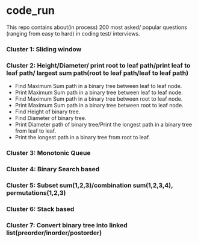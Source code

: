 # code_run
This repo contains about(in process)  200 most asked/ popular questions (ranging from easy to hard) in coding test/ interviews.

### __Cluster 1: Sliding window__

### __Cluster 2: Height/Diameter/ print root to leaf path/print leaf to leaf path/ largest sum path(root to leaf path/leaf to leaf path)__
- Find Maximum Sum path in a binary tree between leaf to leaf node.
- Print Maximum Sum path in a binary tree between leaf to leaf node.
- Find Maximum Sum path in a binary tree between root to leaf node.
- Print Maximum Sum path in a binary tree between root to leaf node.
- Find Height of binary tree.
- Find Diameter of binary tree.
- Print Diameter path of binary tree/Print the longest path in a binary tree from leaf to leaf.
- Print the longest path in a binary tree from root to leaf.

 
### __Cluster 3: Monotonic Queue__

### __Cluster 4: Binary Search based__

### __Cluster 5: Subset sum(1,2,3)/combination sum(1,2,3,4), permutations(1,2,3)__

### __Cluster 6: Stack based__

### __Cluster 7: Convert binary tree into linked list(preorder/inorder/postorder)__

